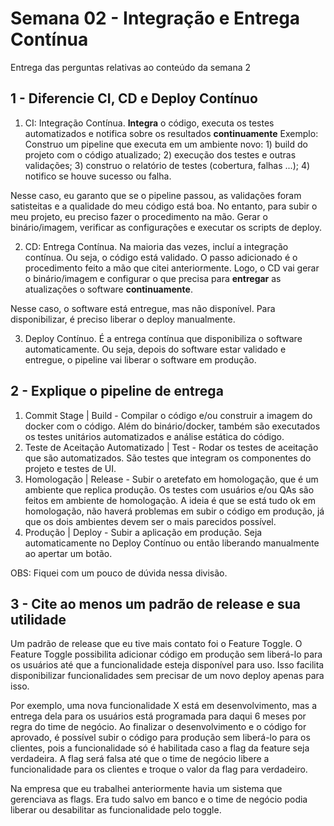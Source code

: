 # Semana 02 - Integração e Entrega Contínua
Entrega das perguntas relativas ao conteúdo da semana 2

## 1 - Diferencie CI, CD e Deploy Contínuo

1. CI: Integração Contínua. **Integra** o código, executa os testes automatizados e notifica sobre os resultados **continuamente**
Exemplo: Construo um pipeline que executa em um ambiente novo: 1) build do projeto com o código atualizado; 2) execução dos testes e outras validações; 3) construo o relatório de testes (cobertura, falhas ...); 4) notifico se houve sucesso ou falha.

Nesse caso, eu garanto que se o pipeline passou, as validações foram satisteitas e a qualidade do meu código está boa. No entanto, para subir o meu projeto, eu preciso fazer o procedimento na mão. Gerar o binário/imagem, verificar as configurações e executar os scripts de deploy.

2. CD: Entrega Contínua. Na maioria das vezes, incluí a integração contínua. Ou seja, o código está validado. O passo adicionado é o procedimento feito a mão que citei anteriormente. Logo, o CD vai gerar o binário/imagem e configurar o que precisa para **entregar** as atualizações o software **continuamente**. 

Nesse caso, o software está entregue, mas não disponível. Para disponibilizar, é preciso liberar o deploy manualmente.

3. Deploy Contínuo. É a entrega contínua que disponibiliza o software automaticamente. Ou seja, depois do software estar validado e entregue, o pipeline vai liberar o software em produção.

## 2 - Explique o pipeline de entrega

1. Commit Stage | Build - Compilar o código e/ou construir a imagem do docker com o código. Além do binário/docker, também são executados os testes unitários automatizados e análise estática do código.
2. Teste de Aceitação Automatizado | Test - Rodar os testes de aceitação que são automatizados. São testes que integram os componentes do projeto e testes de UI.
3. Homologação | Release - Subir o aretefato em homologação, que é um ambiente que replica produção. Os testes com usuários e/ou QAs são feitos em ambiente de homologação. A ideia é que se está tudo ok em homologação, não haverá problemas em subir o código em produção, já que os dois ambientes devem ser o mais parecidos possível.
4. Produção | Deploy - Subir a aplicação em produção. Seja automaticamente no Deploy Contínuo ou então liberando manualmente ao apertar um botão.

OBS: Fiquei com um pouco de dúvida nessa divisão.

## 3 - Cite ao menos um padrão de release e sua utilidade
Um padrão de release que eu tive mais contato foi o Feature Toggle. O Feature Toggle possibilita adicionar código em produção sem liberá-lo para os usuários até que a funcionalidade esteja disponível para uso. Isso facilita disponibilizar funcionalidades sem precisar de um novo deploy apenas para isso.

Por exemplo, uma nova funcionalidade X está em desenvolvimento, mas a entrega dela para os usuários está programada para daqui 6 meses por regra do time de negócio. Ao finalizar o desenvolvimento e o código for aprovado, é possível subir o código para produção sem liberá-lo para os clientes, pois a funcionalidade só é habilitada caso a flag da feature seja verdadeira. A flag será falsa até que o time de negócio libere a funcionalidade para os clientes e troque o valor da flag para verdadeiro.

Na empresa que eu trabalhei anteriormente havia um sistema que gerenciava as flags. Era tudo salvo em banco e o time de negócio podia liberar ou desabilitar as funcionalidade pelo toggle.